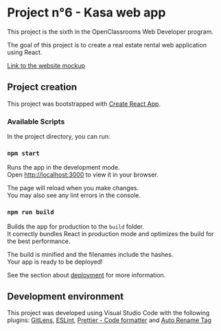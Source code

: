 # Project n°6 - Kasa web app

This project is the sixth in the OpenClassrooms Web Developer program.

The goal of this project is to create a real estate rental web application using React.

[Link to the website mockup](https://www.figma.com/file/bAnXDNqRKCRRP8mY2gcb5p/UI-Design-Kasa-FR?type=design&node-id=0-1&t=JKUQOwanaR9bGpM9-0)

## Project creation

This project was bootstrapped with [Create React App](https://github.com/facebook/create-react-app).

### Available Scripts

In the project directory, you can run:

### `npm start`

Runs the app in the development mode.\
Open [http://localhost:3000](http://localhost:3000) to view it in your browser.

The page will reload when you make changes.\
You may also see any lint errors in the console.

### `npm run build`

Builds the app for production to the `build` folder.\
It correctly bundles React in production mode and optimizes the build for the best performance.

The build is minified and the filenames include the hashes.\
Your app is ready to be deployed!

See the section about [deployment](https://facebook.github.io/create-react-app/docs/deployment) for more information.

## Development environment

This project was developed using Visual Studio Code with the following plugins: [GitLens](https://marketplace.visualstudio.com/items?itemName=eamodio.gitlens), [ESLint](https://marketplace.visualstudio.com/items?itemName=dbaeumer.vscode-eslint), [Prettier - Code formatter](https://marketplace.visualstudio.com/items?itemName=esbenp.prettier-vscode) and [Auto Rename Tag](https://marketplace.visualstudio.com/items?itemName=formulahendry.auto-rename-tag)
